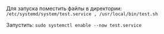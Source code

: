 Для запуска поместить файлы в директории: `/etc/systemd/system/test.service , /usr/local/bin/test.sh`

Запустить: `sudo systemctl enable --now test.service`
